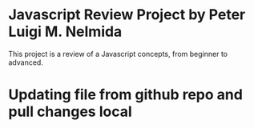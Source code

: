 # Javascript Review Project by Peter Luigi M. Nelmida 
This project is a review of a Javascript concepts, from beginner to advanced. 

# Updating file from github repo and pull changes local